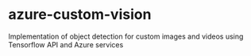 # azure-custom-vision
Implementation of object detection for custom images and videos using Tensorflow API  and Azure services
